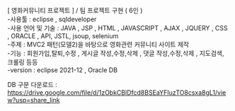 [ 영화커뮤니티 프로젝트 ] / 팀 프로젝트 구현 ( 6인 )<br>
-사용툴 : eclipse , sqldeveloper <br>
-사용 언어 및 기술 : JAVA , JSP , HTML , JAVASCRIPT , AJAX , JQUERY , CSS , ORACLE , API, JSTL, jsoup, selenium<br>
-주제 : MVC2 패턴(모델2)을 바탕으로 영화관련 커뮤니티 사이트 제작 <br>
-기능 : 회원가입,탈퇴,수정 , 게시글 작성,수정,삭제 , 댓글 작성,수정,삭제 , 지도검색, 크롤링 등등<br>
-version : eclipse 2021-12 , Oracle DB<br>


DB 구문 다운로드 : https://drive.google.com/file/d/1zObkCBlDfcd8BSEaYFIuzTO8csxa8gL1/view?usp=share_link
